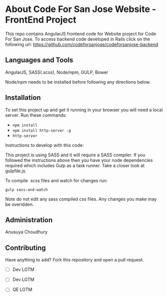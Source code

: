 # About Code For San Jose Website - FrontEnd Project

This repo contains AngularJS frontend code for Website project for Code For San Jose. To access backend code developed in Rails click on the following url: 
https://github.com/codeforsanjose/codeforsanjose-backend


## Languages and Tools 

AngularJS, SASS(.scss), Node/npm, GULP, Bower

Node/npm needs to be installed before following any directions below.

## Installation

To set this project up and get it running in your browser you will need a local server. Run these commands:

* `npm install`
* `npm install http-server -g`
* `http-server` 


Instructions to develop with this code:

This project is using SASS and it will require a SASS compiler. If you followed the instructions above then you have your node dependencies required which includes Gulp as a task runner. Take a closer look at gulpfile.js.

To compile .scss files and watch for changes run:

`gulp sass-and-watch`

Note do not edit any sass compiled css files. Any changes you make may be overidden. 

## Administration

Anusuya Choudhury

## Contributing

Have anything to add? Fork this repository and open a pull request.


- [ ] Dev LGTM
- [ ] Dev LGTM
- [ ] QE LGTM

